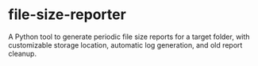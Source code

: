 # file-size-reporter
A Python tool to generate periodic file size reports for a target folder, with customizable storage location, automatic log generation, and old report cleanup.
